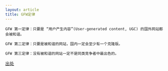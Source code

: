 ```yaml
---
layout: article
title: GFW定律
---
```


```
GFW 第一定律：只要是 “用户产生内容”(User-generated content, UGC) 的国外网站都会被和谐。

GFW 第二定律：只要是被和谐的网站，国内一定会至少有一个克隆版。

GFW 第三定律：没有被和谐的网站一定不是同类竞争者中最出色的。

```

[出处](https://dbanotes.net/review/gfw_rule.html)